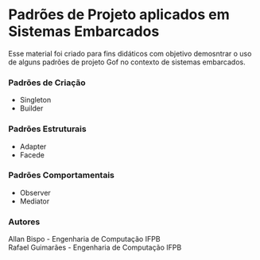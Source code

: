 # Padrões de Projeto aplicados em Sistemas Embarcados

Esse material foi criado para fins didáticos com objetivo demosntrar o uso de alguns padrões de projeto Gof no contexto de sistemas embarcados. 

### Padrões de Criação
  - Singleton
  - Builder

### Padrões Estruturais
  - Adapter 
  - Facede

### Padrões Comportamentais
  - Observer 
  - Mediator
  
  
### Autores
Allan Bispo - Engenharia de Computação IFPB </br>
Rafael Guimarães - Engenharia de Computação IFPB
